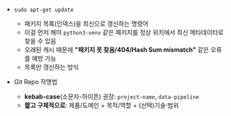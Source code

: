 - `sudo apt-get update`
  - 패키지 목록(인덱스)을 최신으로 갱신하는 명령어
  - 이걸 먼저 해야 `python3-venv` 같은 패키지를 정상 위치에서 최신 메타데이터로 찾을 수 있음
  - 오래된 캐시 때문에 **"패키지 못 찾음/404/Hash Sum mismatch"** 같은 오류를 예방 가능
  - 목록만 갱신하는 방식
  
- Git Repo 작명법
  - **kebab-case**(소문자-하이픈) 권장: `project-name`, `data-pipeline`
  - **짧고 구체적으로**: 제품/도메인 + 목적/역할 + (선택)기술·범위
 